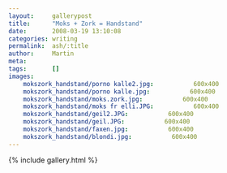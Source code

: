 ```yaml
---
layout:     gallerypost
title:      "Moks + Zork = Handstand"
date:       2008-03-19 13:10:08
categories: writing
permalink:  ash/:title
author:     Martin
meta:
tags:       []
images:
    mokszork_handstand/porno kalle2.jpg:           600x400
    mokszork_handstand/porno kalle.jpg:           600x400
    mokszork_handstand/moks.zork.jpg:           600x400
    mokszork_handstand/moks fr elli.JPG:           600x400
    mokszork_handstand/geil2.JPG:           600x400
    mokszork_handstand/geil.JPG:           600x400
    mokszork_handstand/faxen.jpg:           600x400
    mokszork_handstand/blondi.jpg:           600x400
---
```


{% include gallery.html %}

